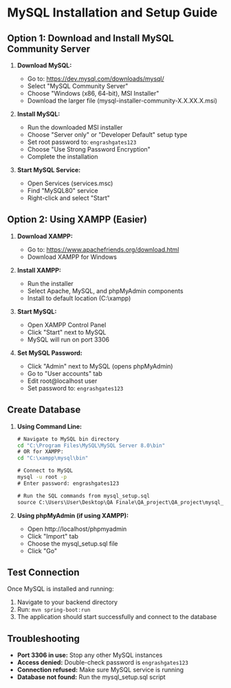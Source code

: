 # MySQL Installation and Setup Guide

## Option 1: Download and Install MySQL Community Server

1. **Download MySQL:**
   - Go to: https://dev.mysql.com/downloads/mysql/
   - Select "MySQL Community Server"
   - Choose "Windows (x86, 64-bit), MSI Installer"
   - Download the larger file (mysql-installer-community-X.X.XX.X.msi)

2. **Install MySQL:**
   - Run the downloaded MSI installer
   - Choose "Server only" or "Developer Default" setup type
   - Set root password to: `engrashgates123`
   - Choose "Use Strong Password Encryption"
   - Complete the installation

3. **Start MySQL Service:**
   - Open Services (services.msc)
   - Find "MySQL80" service
   - Right-click and select "Start"

## Option 2: Using XAMPP (Easier)

1. **Download XAMPP:**
   - Go to: https://www.apachefriends.org/download.html
   - Download XAMPP for Windows

2. **Install XAMPP:**
   - Run the installer
   - Select Apache, MySQL, and phpMyAdmin components
   - Install to default location (C:\xampp)

3. **Start MySQL:**
   - Open XAMPP Control Panel
   - Click "Start" next to MySQL
   - MySQL will run on port 3306

4. **Set MySQL Password:**
   - Click "Admin" next to MySQL (opens phpMyAdmin)
   - Go to "User accounts" tab
   - Edit root@localhost user
   - Set password to: `engrashgates123`

## Create Database

1. **Using Command Line:**
   ```cmd
   # Navigate to MySQL bin directory
   cd "C:\Program Files\MySQL\MySQL Server 8.0\bin"
   # OR for XAMPP:
   cd "C:\xampp\mysql\bin"
   
   # Connect to MySQL
   mysql -u root -p
   # Enter password: engrashgates123
   
   # Run the SQL commands from mysql_setup.sql
   source C:\Users\User\Desktop\QA Finale\QA_project\QA_project\mysql_setup.sql
   ```

2. **Using phpMyAdmin (if using XAMPP):**
   - Open http://localhost/phpmyadmin
   - Click "Import" tab
   - Choose the mysql_setup.sql file
   - Click "Go"

## Test Connection

Once MySQL is installed and running:
1. Navigate to your backend directory
2. Run: `mvn spring-boot:run`
3. The application should start successfully and connect to the database

## Troubleshooting

- **Port 3306 in use:** Stop any other MySQL instances
- **Access denied:** Double-check password is `engrashgates123`
- **Connection refused:** Make sure MySQL service is running
- **Database not found:** Run the mysql_setup.sql script